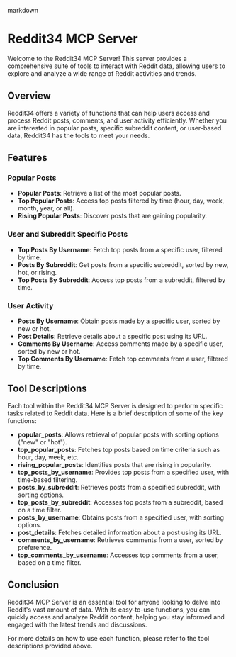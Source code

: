 markdown
# Reddit34 MCP Server

Welcome to the Reddit34 MCP Server! This server provides a comprehensive suite of tools to interact with Reddit data, allowing users to explore and analyze a wide range of Reddit activities and trends.

## Overview

Reddit34 offers a variety of functions that can help users access and process Reddit posts, comments, and user activity efficiently. Whether you are interested in popular posts, specific subreddit content, or user-based data, Reddit34 has the tools to meet your needs.

## Features

### Popular Posts
- **Popular Posts**: Retrieve a list of the most popular posts.
- **Top Popular Posts**: Access top posts filtered by time (hour, day, week, month, year, or all).
- **Rising Popular Posts**: Discover posts that are gaining popularity.

### User and Subreddit Specific Posts
- **Top Posts By Username**: Fetch top posts from a specific user, filtered by time.
- **Posts By Subreddit**: Get posts from a specific subreddit, sorted by new, hot, or rising.
- **Top Posts By Subreddit**: Access top posts from a subreddit, filtered by time.

### User Activity
- **Posts By Username**: Obtain posts made by a specific user, sorted by new or hot.
- **Post Details**: Retrieve details about a specific post using its URL.
- **Comments By Username**: Access comments made by a specific user, sorted by new or hot.
- **Top Comments By Username**: Fetch top comments from a user, filtered by time.

## Tool Descriptions

Each tool within the Reddit34 MCP Server is designed to perform specific tasks related to Reddit data. Here is a brief description of some of the key functions:

- **popular_posts**: Allows retrieval of popular posts with sorting options ("new" or "hot").
- **top_popular_posts**: Fetches top posts based on time criteria such as hour, day, week, etc.
- **rising_popular_posts**: Identifies posts that are rising in popularity.
- **top_posts_by_username**: Provides top posts from a specified user, with time-based filtering.
- **posts_by_subreddit**: Retrieves posts from a specified subreddit, with sorting options.
- **top_posts_by_subreddit**: Accesses top posts from a subreddit, based on a time filter.
- **posts_by_username**: Obtains posts from a specified user, with sorting options.
- **post_details**: Fetches detailed information about a post using its URL.
- **comments_by_username**: Retrieves comments from a user, sorted by preference.
- **top_comments_by_username**: Accesses top comments from a user, based on a time filter.

## Conclusion

Reddit34 MCP Server is an essential tool for anyone looking to delve into Reddit's vast amount of data. With its easy-to-use functions, you can quickly access and analyze Reddit content, helping you stay informed and engaged with the latest trends and discussions.

For more details on how to use each function, please refer to the tool descriptions provided above.